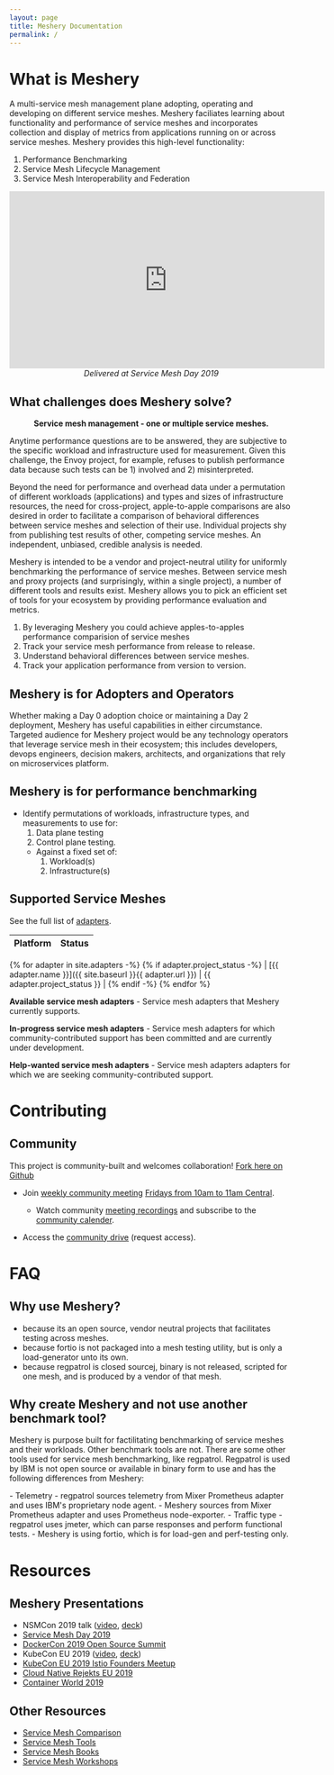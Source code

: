```yaml
---
layout: page
title: Meshery Documentation
permalink: /
---
```

# What is Meshery 
A multi-service mesh management plane adopting, operating and developing on different service meshes. 
Meshery faciliates learning about functionality and performance of service meshes and incorporates collection and display of metrics from applications running on or across service meshes. 
Meshery provides this high-level functionality: 

1. Performance Benchmarking
1. Service Mesh Lifecycle Management
1. Service Mesh Interoperability and Federation

<div style="text-align:center;">
<iframe width="560" height="315" src="https://www.youtube.com/embed/CFj1O_uyhhs" frameborder="0" allow="accelerometer; autoplay; encrypted-media; gyroscope; picture-in-picture" allowfullscreen></iframe><br /><i>Delivered at Service Mesh Day 2019</i></div>

## What challenges does Meshery solve? 
<p style="text-align:center;"><b>Service mesh management - one or multiple service meshes.</b><br /></p>

<p style="margin-bottom:1em; margin-top:1em;">Anytime performance questions are to be answered, they are subjective to the specific workload and infrastructure used for measurement. Given this challenge, the Envoy project, for example, refuses to publish performance data because such tests can be 1) involved and 2) misinterpreted.</p>


<p style="margin-bottom:1em; margin-top:1em;">Beyond the need for performance and overhead data under a permutation of different workloads (applications) and types and sizes of infrastructure resources, the need for cross-project, apple-to-apple comparisons are also desired in order to facilitate a comparison of behavioral differences between service meshes and selection of their use. Individual projects shy from publishing test results of other, competing service meshes. An independent, unbiased, credible analysis is needed.<br /></p>

<p style="margin-bottom:1em; margin-top:1em;">Meshery is intended to be a vendor and project-neutral utility for uniformly benchmarking the performance of service meshes. Between service mesh and proxy projects (and surprisingly, within a single project), a number of different tools and results exist. Meshery allows you to pick an efficient set of tools for your ecosystem by providing performance evaluation and metrics.<br /></p>

1. By leveraging Meshery you could achieve apples-to-apples performance comparision of service meshes
1. Track your service mesh performance from release to release.
1. Understand behavioral differences between service meshes.
1. Track your application performance from version to version.

## Meshery is for Adopters and Operators
Whether making a Day 0 adoption choice or maintaining a Day 2 deployment, Meshery has useful capabilities in either circumstance. Targeted audience for Meshery project would be any technology operators that leverage service mesh in their ecosystem; this includes developers, devops engineers, decision makers, architects, and organizations that rely on microservices platform. 

## Meshery is for performance benchmarking
- Identify permutations of workloads, infrastructure types, and measurements to use for: 
    1. Data plane testing
    1. Control plane testing.
    - Against a fixed set of:
        1. Workload(s)
        1. Infrastructure(s)

## Supported Service Meshes
See the full list of [adapters](installation/adapters).

| Platform      | Status        |
| :------------ | :------------ |
{% for adapter in site.adapters -%}
{% if adapter.project_status -%}
| [{{ adapter.name }}]({{ site.baseurl }}{{ adapter.url }}) | {{ adapter.project_status }} |
{% endif -%}
{% endfor %}

**Available service mesh adapters** - Service mesh adapters that Meshery currently supports.

**In-progress service mesh adapters** - Service mesh adapters for which community-contributed support has been committed and are currently under development.

**Help-wanted service mesh adapters** - Service mesh adapters adapters for which we are seeking community-contributed support.

# Contributing

## Community
This project is community-built and welcomes collaboration! [Fork here on Github](https://github.com/layer5io/meshery)

* Join [weekly community meeting](https://docs.google.com/document/d/1c07UO9dS7_tFD-ClCWHIrEzRnzUJoFQ10EzfJTpS7FY/edit?usp=sharing) [Fridays from 10am to 11am Central](/assets/projects/meshery/Meshery-Community-Meeting.ics). 
  * Watch community [meeting recordings](https://www.youtube.com/playlist?list=PL3A-A6hPO2IMPPqVjuzgqNU5xwnFFn3n0) and subscribe to the [community calender](https://bit.ly/2SbrRhe).

* Access the [community drive](https://drive.google.com/drive/u/4/folders/0ABH8aabN4WAKUk9PVA) (request access).

# FAQ 

## Why use Meshery?
* because its an open source, vendor neutral projects that facilitates testing across meshes.
* because fortio is not packaged into a mesh testing utility, but is only a load-generator unto its own.
* because regpatrol is closed sourcej, binary is not released, scripted for one mesh, and is produced by a vendor of that mesh.

## Why create Meshery and not use another benchmark tool?
<p style="margin-bottom:1em; margin-top:1em;">Meshery is purpose built for factilitating benchmarking of service meshes and their workloads. Other benchmark tools are not. There are some other tools used for service mesh benchmarking, like regpatrol. Regpatrol is used by IBM is not open source or available in binary form to use and has the following differences from Meshery:</p>
- Telemetry - regpatrol sources telemetry from Mixer Prometheus adapter and uses IBM's proprietary node agent.
- Meshery sources from Mixer Prometheus adapter and uses Prometheus node-exporter.
- Traffic type - regpatrol uses jmeter, which can parse responses and perform functional tests.
- Meshery is using fortio, which is for load-gen and perf-testing only.

# Resources

## Meshery Presentations
- NSMCon 2019 talk ([video](https://www.youtube.com/watch?v=4xKixsDTtdM), [deck](https://calcotestudios.com/talks/decks/slides-nsmcon-kubecon-na-2019-adopting-network-service-mesh-with-meshery.html))
- [Service Mesh Day 2019](https://youtu.be/CFj1O_uyhhs)
- [DockerCon 2019 Open Source Summit](https://www.docker.com/dockercon/2019-videos?watch=open-source-summit-service-mesh)
- KubeCon EU 2019 ([video](https://www.youtube.com/watch?v=LxP-yHrKL4M&list=PLYjO73_1efChX9NuRaU7WocTbgrfvCoPE), [deck](https://calcotestudios.com/talks/decks/slides-kubecon-eu-2019-service-meshes-at-what-cost.html))
- [KubeCon EU 2019 Istio Founders Meetup](https://calcotestudios.com/talks/decks/slides-istio-meetup-kubecon-eu-2019-istio-at-scale-large-and-small.html)
- [Cloud Native Rejekts EU 2019](https://calcotestudios.com/talks/decks/slides-cloud-native-rejekts-2019-evaluating-service-meshes.html)
- [Container World 2019](https://calcotestudios.com/talks/decks/slides-container-world-2019-service-meshes-but-at-what-cost.html)

## Other Resources
- [Service Mesh Comparison](https://layer5.io/landscape)
- [Service Mesh Tools](https://layer5.io/landscape#tools)
- [Service Mesh Books](https://layer5.io/books)
- [Service Mesh Workshops](https://layer5.io/workshops)
